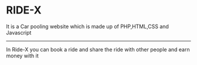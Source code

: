 # RIDE-X

<p>It is a Car pooling website which is made up of PHP,HTML,CSS and Javascript</p>
<hr>
<p>In Ride-X you can book a ride and share the ride with other people and earn money with it</p>
